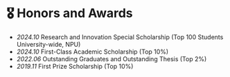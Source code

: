 # 🎖 Honors and Awards
- *2024.10* Research and Innovation Special Scholarship (Top 100 Students University-wide, NPU)
- *2024.10* First-Class Academic Scholarship (Top 10%)
- *2022.06* Outstanding Graduates and Outstanding Thesis (Top 2%)
- *2019.11* First Prize Scholarship (Top 10%)
